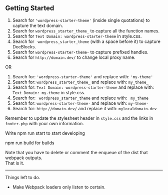 
Getting Started
---------------

1. Search for `'wordpress-starter-theme'` (inside single quotations) to capture the text domain.
2. Search for `wordpress_starter_theme_` to capture all the function names.
3. Search for `Text Domain: wordpress-starter-theme` in style.css.
4. Search for <code>&nbsp;wordpress_starter_theme</code> (with a space before it) to capture DocBlocks.
5. Search for `wordpress-starter-theme-` to capture prefixed handles.
6. Search for `http://domain.dev/` to change local proxy name. 

OR

1. Search for: `'wordpress-starter-theme'` and replace with: `'my-theme'`
2. Search for: `wordpress_starter_theme_` and replace with: `my_theme_`
3. Search for: `Text Domain: wordpress-starter-theme` and replace with: `Text Domain: my-theme` in style.css.
4. Search for: <code>&nbsp;wordpress_starter_theme</code> and replace with: <code>&nbsp;my_theme</code>
5. Search for: `wordpress-starter-theme-` and replace with: `my-theme-`
6. Search for: `http://domain.dev/` and replace it with: `mylocaldomain.dev`

Remember to update the stylesheet header in `style.css` and the links in `footer.php` with your own information. 

Write npm run start to start developing 

npm run build for builds 

Note that you have to delete or comment the enqueue of the dist that webpack outputs.  
That is it. 



--------------------------------------------------

Things left to do.

- Make Webpack loaders only listen to certain. 